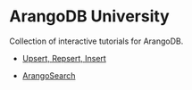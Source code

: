 # ArangoDB University

Collection of interactive tutorials for ArangoDB.

* [Upsert, Repsert, Insert](https://colab.research.google.com/github/joerg84/ArangoDBUniversity/blob/master/Upsert.ipynb)

* [ArangoSearch](https://colab.research.google.com/github/joerg84/ArangoDBUniversity/blob/master/ArangoSearch.ipynb)
